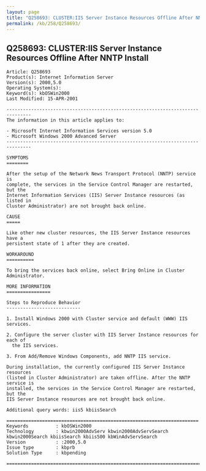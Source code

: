 ```yaml
---
layout: page
title: "Q258693: CLUSTER:IIS Server Instance Resources Offline After NNTP Install"
permalink: /kb/258/Q258693/
---
```


## Q258693: CLUSTER:IIS Server Instance Resources Offline After NNTP Install

	Article: Q258693
	Product(s): Internet Information Server
	Version(s): 2000,5.0
	Operating System(s): 
	Keyword(s): kbOSWin2000
	Last Modified: 15-APR-2001
	
	-------------------------------------------------------------------------------
	The information in this article applies to:
	
	- Microsoft Internet Information Services version 5.0 
	- Microsoft Windows 2000 Advanced Server 
	-------------------------------------------------------------------------------
	
	SYMPTOMS
	========
	
	After the setup of the Network News Transport Protocol (NNTP) service is
	complete, the services in the Service Control Manager are restarted, but the
	Internet Information Services (IIS) Server Instance resources (as listed in
	Cluster Administrator) are not brought back online.
	
	CAUSE
	=====
	
	Like other new cluster resources, the IIS Server Instance resources have a
	persistent state of 1 after they are created.
	
	WORKAROUND
	==========
	
	To bring the services back online, select Bring Online in Cluster Administrator.
	
	MORE INFORMATION
	================
	
	Steps to Reproduce Behavior
	---------------------------
	
	1. Install Windows 2000 with Cluster service and default (WWW) IIS services.
	
	2. Configure the server cluster with IIS Server Instance resources for each of
	  the IIS services.
	
	3. From Add/Remove Windows Components, add NNTP IIS service.
	
	During installation, the currently configured IIS Server Instance resources
	(listed in Cluster Administrator) are taken offline. After the NNTP service is
	installed, the services in the Service Control Manager are restarted, but the
	IIS Server Instance resources are not brought back online.
	
	Additional query words: iis5 kbiisSearch
	
	======================================================================
	Keywords          : kbOSWin2000 
	Technology        : kbwin2000AdvServ kbwin2000AdvServSearch kbwin2000Search kbiisSearch kbiis500 kbWinAdvServSearch
	Version           : :2000,5.0
	Issue type        : kbprb
	Solution Type     : kbpending
	
	=============================================================================
	

